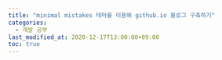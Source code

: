```yaml
---
title: "minimal mistakes 테마를 이용해 github.io 블로그 구축하기"
categories: 
  - 개발 공부
last_modified_at: 2020-12-17T13:00:00+09:00
toc: true
---
```

